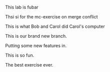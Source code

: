 This lab is fubar

Thsi si for the mc-exercise on merge conflict

This is what Bob and Carol did Carol's computer

This is our brand new branch.

Putting some new features in. 

This is so fun. 

The best exercise ever.